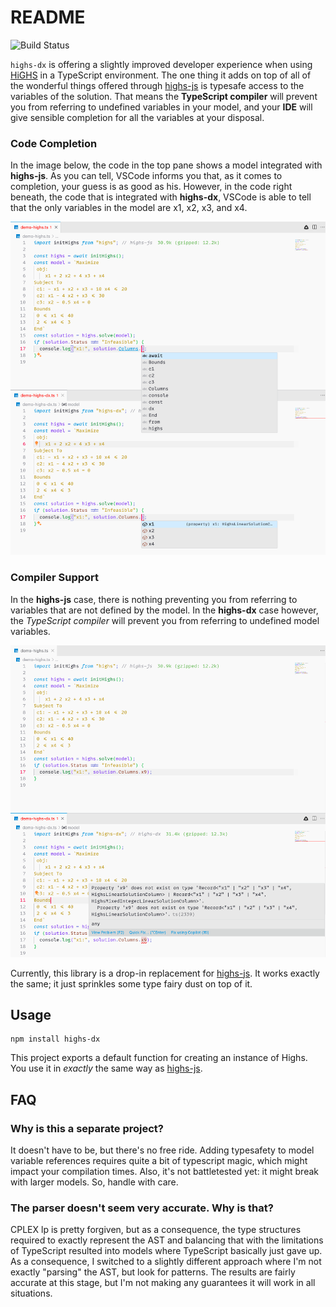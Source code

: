 # README

![Build Status](https://github.com/wspringer/highs-dx/actions/workflows/build.yml/badge.svg?branch=main)

`highs-dx` is offering a slightly improved developer experience when using
[HiGHS](https://highs.dev/) in a TypeScript environment. The one thing it adds
on top of all of the wonderful things offered through
[highs-js](https://github.com/lovasoa/highs-js) is typesafe access to the
variables of the solution. That means the **TypeScript compiler** will prevent
you from referring to undefined variables in your model, and your **IDE** will
give sensible completion for all the variables at your disposal.

### Code Completion

In the image below, the code in the top pane shows a model integrated with
**highs-js**. As you can tell, VSCode informs you that, as it comes to
completion, your guess is as good as his. However, in the code right beneath,
the code that is integrated with **highs-dx**, VSCode is able to tell that the
only variables in the model are x1, x2, x3, and x4.

![Code Completion](./docs/img/completion.png)

### Compiler Support

In the **highs-js** case, there is nothing preventing you from referring to
variables that are not defined by the model. In the **highs-dx** case however,
the _TypeScript compiler_ will prevent you from referring to undefined model
variables.

![Compiler Support](./docs/img/compilation-issue.png)

Currently, this library is a drop-in replacement for
[highs-js](https://github.com/lovasoa/highs-js). It works exactly the same; it just sprinkles some type fairy dust on top of it.

## Usage

```shell
npm install highs-dx
```

This project exports a default function for creating an instance of Highs. You
use it in _exactly_ the same way as
[highs-js](https://github.com/lovasoa/highs-js?tab=readme-ov-file#usage).

## FAQ

### Why is this a separate project?

It doesn't have to be, but there's no free ride. Adding typesafety to model
variable references requires quite a bit of typescript magic, which might impact
your compilation times. Also, it's not battletested yet: it might break with
larger models. So, handle with care.

### The parser doesn't seem very accurate. Why is that?

CPLEX lp is pretty forgiven, but as a consequence, the type structures required
to exactly represent the AST and balancing that with the limitations of
TypeScript resulted into models where TypeScript basically just gave up. As a
consequence, I switched to a slightly different approach where I'm not exactly
"parsing" the AST, but look for patterns. The results are fairly accurate at
this stage, but I'm not making any guarantees it will work in all situations.
